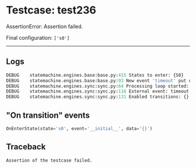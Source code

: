 # Testcase: test236

AssertionError: Assertion failed.

Final configuration: `['s0']`

---

## Logs
```py
DEBUG    statemachine.engines.base:base.py:415 States to enter: {S0}
DEBUG    statemachine.engines.base:base.py:93 New event 'timeout' put on the 'external' queue
DEBUG    statemachine.engines.sync:sync.py:64 Processing loop started: s0
DEBUG    statemachine.engines.sync:sync.py:116 External event: timeout
DEBUG    statemachine.engines.sync:sync.py:131 Enabled transitions: {}

```

## "On transition" events
```py
OnEnterState(state='s0', event='__initial__', data='{}')
```

## Traceback
```py
Assertion of the testcase failed.
```
